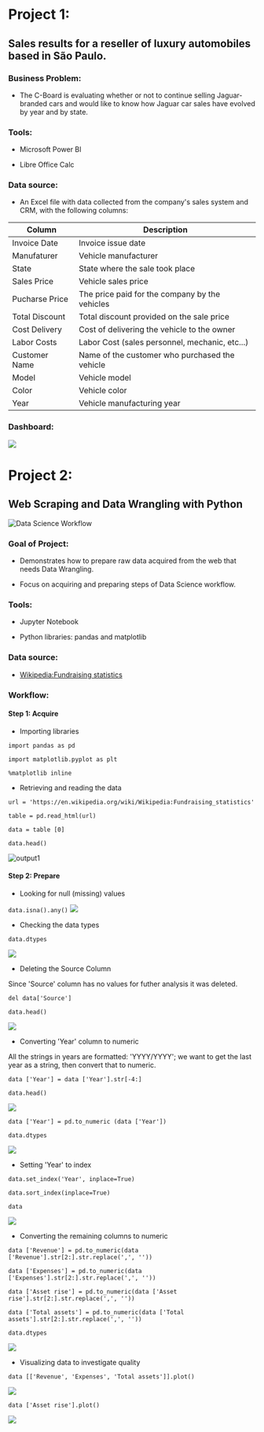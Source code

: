 # Project 1: 

## Sales results for a reseller of luxury automobiles based in São Paulo.
 
### Business Problem: 

- The C-Board is evaluating whether or not to continue selling Jaguar-branded cars and would like to know how Jaguar car sales have evolved by year and by state.

### Tools: 

- Microsoft Power BI

- Libre Office Calc 

### Data source:

 - An Excel file with data collected from the company's sales system and CRM, with the following columns:

| Column      | Description         |
| ----------- | -----------         |
| Invoice Date | Invoice issue date |
| Manufaturer | Vehicle manufacturer |
| State | State where the sale took place |
| Sales Price |  Vehicle sales price|
| Pucharse Price | The price paid for the company by the vehicles|
| Total Discount| Total discount provided on the sale price |
| Cost Delivery | Cost of delivering the vehicle to the owner |
| Labor Costs | Labor Cost (sales personnel, mechanic, etc...)|
| Customer Name | Name of the customer who purchased the vehicle |
| Model | Vehicle model |
| Color | Vehicle color |
| Year | Vehicle manufacturing year |


### Dashboard: 

![](Images/carsalesDashb.png)


# Project 2:

## Web Scraping and Data Wrangling with Python

![Data Science Workflow](Images/ds-workflow.png)


### Goal of Project:

- Demonstrates how to prepare raw data acquired from the web that needs Data Wrangling. 

- Focus on acquiring and preparing steps of Data Science workflow.

### Tools:

- Jupyter Notebook

- Python libraries: pandas and matplotlib

### Data source:

- [Wikipedia:Fundraising statistics](https://en.wikipedia.org/wiki/Wikipedia:Fundraising_statistics)

### Workflow:

#### Step 1: Acquire

 - Importing libraries

`import pandas as pd`

`import matplotlib.pyplot as plt`

`%matplotlib inline`

- Retrieving and reading the data

`url = 'https://en.wikipedia.org/wiki/Wikipedia:Fundraising_statistics'`

`table = pd.read_html(url)`

`data = table [0]`

`data.head()`

![output1](Images/output1.png)


#### Step 2: Prepare

- Looking for null (missing) values

`data.isna().any()`
![](Images/output2Null.png)


- Checking the data types

`data.dtypes`

![](Images/output3Types.png)

- Deleting the Source Column

Since 'Source' column has no values for futher analysis it was deleted.

`del data['Source']`

`data.head()`

![](Images/output4DeletingColumn.png)

- Converting 'Year' column to numeric

All the strings in years are formatted: 'YYYY/YYYY';  we want to get the last year as a string, then convert that to numeric.

`data ['Year'] = data ['Year'].str[-4:]`

`data.head()`

![](Images/output5Year.png)

`data ['Year'] = pd.to_numeric (data ['Year'])`

`data.dtypes`

![](Images/output6ConvertNum.png)

- Setting 'Year' to index

`data.set_index('Year', inplace=True)`

`data.sort_index(inplace=True)`

`data`

![](Images/output7IndexSort.png)

- Converting the remaining columns to numeric

`data ['Revenue'] = pd.to_numeric(data ['Revenue'].str[2:].str.replace(',', ''))`

`data ['Expenses'] = pd.to_numeric(data ['Expenses'].str[2:].str.replace(',', ''))`

`data ['Asset rise'] = pd.to_numeric(data ['Asset rise'].str[2:].str.replace(',', ''))`

`data ['Total assets'] = pd.to_numeric(data ['Total assets'].str[2:].str.replace(',', ''))`

`data.dtypes`

![](Images/output8CovertNum.png)

- Visualizing data to investigate quality

`data [['Revenue', 'Expenses', 'Total assets']].plot()`

![](Images/output9Viz.png)

`data ['Asset rise'].plot()`

![](Images/output10Viz.png)

